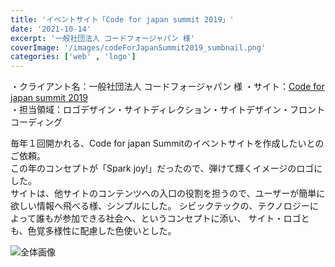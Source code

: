 ```yaml
---
title: 'イベントサイト「Code for japan summit 2019」'
date: '2021-10-14'
excerpt: '一般社団法人 コードフォージャパン 様'
coverImage: '/images/codeForJapanSummit2019_sumbnail.png'
categories: ['web' , 'logo']
---
```


・クライアント名：一般社団法人 コードフォージャパン 様
・サイト：[Code for japan summit 2019](https://summit2019.code4japan.org/)  
・担当領域：ロゴデザイン・サイトディレクション・サイトデザイン・フロントコーディング  

毎年１回開かれる、Code for japan Summitのイベントサイトを作成したいとのご依頼。  
この年のコンセプトが「Spark joy!」だったので、弾けて輝くイメージのロゴにした。  
サイトは、他サイトのコンテンツへの入口の役割を担うので、ユーザーが簡単に欲しい情報へ飛べる様、シンプルにした。
シビックテックの、テクノロジーによって誰もが参加できる社会へ、というコンセプトに添い、
サイト・ロゴとも、色覚多様性に配慮した色使いとした。

![全体画像](/images/codeForJapanSummit2019org.png)